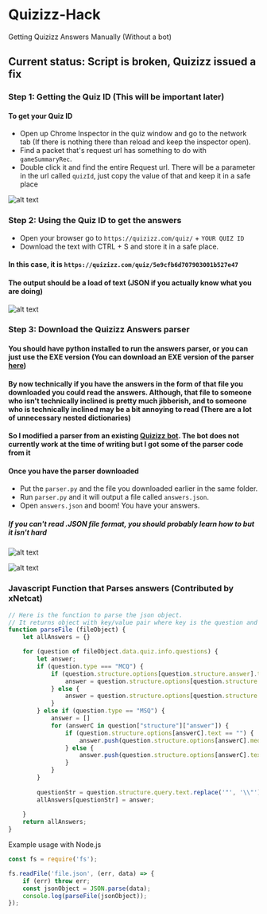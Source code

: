 # Quizizz-Hack

Getting Quizizz Answers Manually (Without a bot)

## Current status: Script is broken, Quizizz issued a fix

### Step 1: Getting the Quiz ID (This will be important later)

#### To get your Quiz ID

- Open up Chrome Inspector in the quiz window and go to the network tab (If there is nothing there than reload and keep the inspector open).
- Find a packet that's request url has something to do with `gameSummaryRec`.
- Double click it and find the entire Request url. There will be a parameter in the url called `quizId`, just copy the value of that and keep it in a safe place

![alt text](https://github.com/LQR471814/Quizizz-Hack/blob/master/docs/get-quizID-1.jpg)

### Step 2: Using the Quiz ID to get the answers

- Open your browser go to `https://quizizz.com/quiz/` + `YOUR QUIZ ID`
- Download the text with CTRL + S and store it in a safe place.

#### In this case, it is `https://quizizz.com/quiz/5e9cfb6d707903001b527e47`

#### The output should be a load of text (JSON if you actually know what you are doing)

![alt text](https://github.com/LQR471814/Quizizz-Hack/blob/master/docs/get-answers-1.jpg)

### Step 3: Download the Quizizz Answers parser 

#### You should have python installed to run the answers parser, or you can just use the EXE version (You can download an EXE version of the parser [here](https://github.com/LQR471814/Quizizz-Hack/releases/latest))

#### By now technically if you have the answers in the form of that file you downloaded you could read the answers. Although, that file to someone who isn't technically inclined is pretty much jibberish, and to someone who is technically inclined may be a bit annoying to read (There are a lot of unnecessary nested dictionaries)

#### So I modified a parser from an existing [Quizizz bot](https://github.com/reteps/quizizz-bot). The bot does not currently work at the time of writing but I got some of the parser code from it

#### Once you have the parser downloaded

- Put the `parser.py` and the file you downloaded earlier in the same folder.
- Run `parser.py` and it will output a file called `answers.json`.
- Open `answers.json` and boom! You have your answers.

##### If you can't read .JSON file format, you should probably learn how to but it isn't hard

![alt text](https://github.com/LQR471814/Quizizz-Hack/blob/master/docs/get-answers-2.jpg)

![alt text](https://github.com/LQR471814/Quizizz-Hack/blob/master/docs/get-answers-4.jpg)

### Javascript Function that Parses answers (Contributed by xNetcat)

```javascript
// Here is the function to parse the json object. 
// It returns object with key/value pair where key is the question and value is the answer
function parseFile (fileObject) {
    let allAnswers = {}

    for (question of fileObject.data.quiz.info.questions) {
        let answer;
        if (question.type === "MCQ") {
            if (question.structure.options[question.structure.answer].text == "") {
                answer = question.structure.options[question.structure.answer].media[0].url;
            } else {
                answer = question.structure.options[question.structure.answer].text.replace("<p>", "").replace("</p>", "");
            }
        } else if (question.type == "MSQ") {
            answer = []
            for (answerC in question["structure"]["answer"]) {
                if (question.structure.options[answerC].text == "") {
                    answer.push(question.structure.options[answerC].media[0].url);
                } else {
                    answer.push(question.structure.options[answerC].text.replace("<p>", "").replace("</p>", ""));
                }
            }
        }
    
        questionStr = question.structure.query.text.replace('"', '\\"').replace("<p>", "").replace("</p>", "").replace("<strong>", "").replace("</strong>", "");
        allAnswers[questionStr] = answer;
    
    }
    return allAnswers;
}
```

Example usage with Node.js

```javascript
const fs = require('fs');

fs.readFile('file.json', (err, data) => {
    if (err) throw err;
    const jsonObject = JSON.parse(data);
    console.log(parseFile(jsonObject));
});
```
